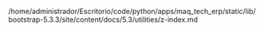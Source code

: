 /home/administrador/Escritorio/code/python/apps/maq_tech_erp/static/lib/bootstrap-5.3.3/site/content/docs/5.3/utilities/z-index.md